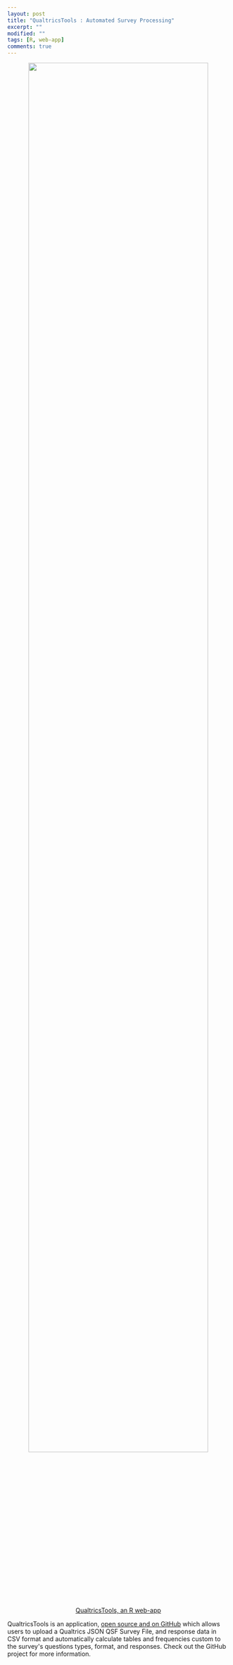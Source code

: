 ```yaml
---
layout: post
title: "QualtricsTools : Automated Survey Processing"
excerpt: ""
modified: ""
tags: [R, web-app]
comments: true
---
```


<center>
<img src="{{ site.url }}/img/2017-03-17/QualtricsTools.png" width="90%">
<br>
<span class='image-credit'><a href="https://github.com/ctesta01/QualtricsTools">QualtricsTools, an R web-app</a></span>
</center>

QualtricsTools is an application, [open source and on GitHub](https://github.com/ctesta01/QualtricsTools)
which allows users to upload a Qualtrics JSON QSF Survey File, and response data
in CSV format and automatically calculate tables and frequencies custom to the survey's
questions types, format, and responses. Check out the GitHub project for more information.
